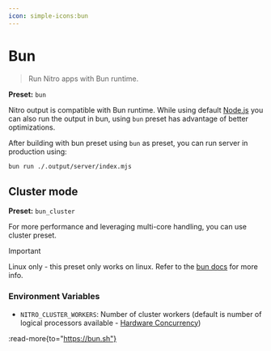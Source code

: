 ```yaml
---
icon: simple-icons:bun
---
```


# Bun

> Run Nitro apps with Bun runtime.

**Preset:** `bun`

Nitro output is compatible with Bun runtime. While using default [Node.js](/deploy/runtimes/node) you can also run the output in bun, using `bun` preset has advantage of better optimizations.

After building with bun preset using `bun` as preset, you can run server in production using:

```bash
bun run ./.output/server/index.mjs
```

## Cluster mode

**Preset:** `bun_cluster`

For more performance and leveraging multi-core handling, you can use cluster preset.

> [!IMPORTANT]
Linux only - this preset only works on linux.
Refer to the [bun docs](https://bun.sh/guides/http/cluster) for more info.

### Environment Variables

- `NITRO_CLUSTER_WORKERS`: Number of cluster workers (default is number of logical processors available - [Hardware Concurrency](https://developer.mozilla.org/en-US/docs/Web/API/Navigator/hardwareConcurrency))

:read-more{to="https://bun.sh"}
